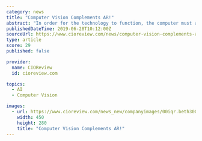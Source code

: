 ```yaml
---
category: news
title: "Computer Vision Complements AR!"
abstract: "In order for the technology to function, the computer must also understand the context of the physical world, hence computer vision comes into play with AR. FREMONT, CA: Augmented reality (AR) has been the buzzword in the last few years. Increasingly ..."
publishedDateTime: 2019-06-28T10:12:00Z
sourceUrl: https://www.cioreview.com/news/computer-vision-complements-ar-nid-29504-cid-135.html
type: article
score: 29
published: false

provider:
  name: CIOReview
  id: cioreview.com

topics:
  - AI
  - Computer Vision

images:
  - url: https://www.cioreview.com/news_new/companyimages/00iqr.beth300.jpg
    width: 450
    height: 280
    title: "Computer Vision Complements AR!"
---
```

